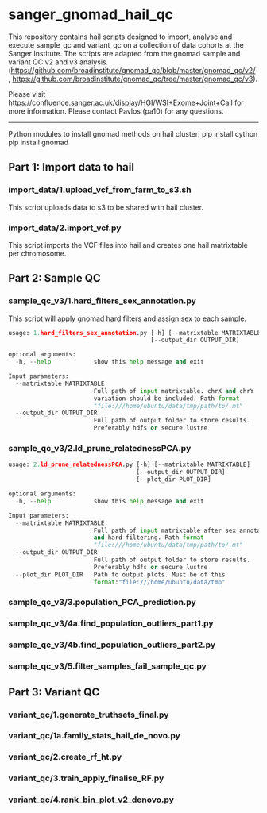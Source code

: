 # sanger_gnomad_hail_qc

This repository contains hail scripts designed to import, analyse and execute sample_qc and variant_qc on a collection of data cohorts at the Sanger Institute.
The scripts are adapted from the gnomad sample and variant QC v2 and v3 analysis. (https://github.com/broadinstitute/gnomad_qc/blob/master/gnomad_qc/v2/ , https://github.com/broadinstitute/gnomad_qc/tree/master/gnomad_qc/v3).

Please visit https://confluence.sanger.ac.uk/display/HGI/WSI+Exome+Joint+Call for more information.
Please contact Pavlos (pa10) for any questions.

---

Python modules to install gnomad methods on hail cluster:
pip install cython
pip install gnomad

## Part 1: Import data to hail

### import_data/1.upload_vcf_from_farm_to_s3.sh

This script uploads data to s3 to be shared with hail cluster.

### import_data/2.import_vcf.py

This script imports the VCF files into hail and creates one hail matrixtable per chromosome.

## Part 2: Sample QC

### sample_qc_v3/1.hard_filters_sex_annotation.py

This script will apply gnomad hard filters and assign sex to each sample.

```python
usage: 1.hard_filters_sex_annotation.py [-h] [--matrixtable MATRIXTABLE]
                                        [--output_dir OUTPUT_DIR]

optional arguments:
  -h, --help            show this help message and exit

Input parameters:
  --matrixtable MATRIXTABLE
                        Full path of input matrixtable. chrX and chrY
                        variation should be included. Path format
                        "file:///home/ubuntu/data/tmp/path/to/.mt"
  --output_dir OUTPUT_DIR
                        Full path of output folder to store results.
                        Preferably hdfs or secure lustre
```

### sample_qc_v3/2.ld_prune_relatednessPCA.py

```python
usage: 2.ld_prune_relatednessPCA.py [-h] [--matrixtable MATRIXTABLE]
                                    [--output_dir OUTPUT_DIR]
                                    [--plot_dir PLOT_DIR]

optional arguments:
  -h, --help            show this help message and exit

Input parameters:
  --matrixtable MATRIXTABLE
                        Full path of input matrixtable after sex annotation
                        and hard filtering. Path format
                        "file:///home/ubuntu/data/tmp/path/to/.mt"
  --output_dir OUTPUT_DIR
                        Full path of output folder to store results.
                        Preferably hdfs or secure lustre
  --plot_dir PLOT_DIR   Path to output plots. Must be of this
                        format:"file:///home/ubuntu/data/tmp"
```

### sample_qc_v3/3.population_PCA_prediction.py

### sample_qc_v3/4a.find_population_outliers_part1.py

### sample_qc_v3/4b.find_population_outliers_part2.py

### sample_qc_v3/5.filter_samples_fail_sample_qc.py

## Part 3: Variant QC

### variant_qc/1.generate_truthsets_final.py

### variant_qc/1a.family_stats_hail_de_novo.py

### variant_qc/2.create_rf_ht.py

### variant_qc/3.train_apply_finalise_RF.py

### variant_qc/4.rank_bin_plot_v2_denovo.py
